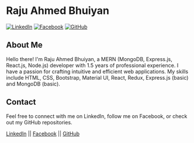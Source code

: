 # Raju Ahmed Bhuiyan

[![LinkedIn](https://img.shields.io/badge/LinkedIn-Connect-blue)](https://www.linkedin.com/in/rajuahmedbhuiyan/)
[![Facebook](https://img.shields.io/badge/Facebook-Follow-blue)](https://web.facebook.com/mohammadrajuahmedbhuiyan/)
[![GitHub](https://img.shields.io/badge/GitHub-Follow-blue)](https://github.com/Rajubhuiyan/)

## About Me

Hello there! I'm Raju Ahmed Bhuiyan, a MERN (MongoDB, Express.js, React.js, Node.js) developer with 1.5 years of professional experience.
I have a passion for crafting intuitive and efficient web applications.
My skills include HTML, CSS, Bootstrap, Material UI, React, Redux, Express.js (basic) and MongoDB (basic).

<!-- ## Projects

Below are some of the notable projects I have worked on:

1. [Project 1](https://github.com/Rajubhuiyan/project1)
   - Description of the project 1.

2. [Project 2](https://github.com/Rajubhuiyan/project2)
   - Description of the project 2.

3. [Project 3](https://github.com/Rajubhuiyan/project3)
   - Description of the project 3. -->

## Contact

Feel free to connect with me on LinkedIn, follow me on Facebook, or check out my GitHub repositories.

[LinkedIn](https://www.linkedin.com/in/rajuahmedbhuiyan/)
||
[Facebook](https://web.facebook.com/mohammadrajuahmedbhuiyan/)
||
[GitHub](https://github.com/Rajubhuiyan/)
